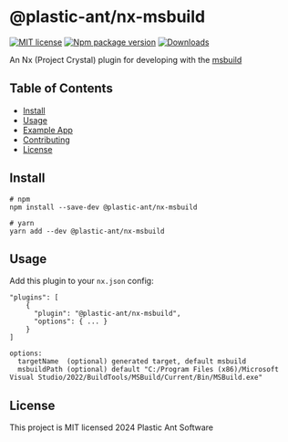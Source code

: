 # @plastic-ant/nx-msbuild

[![MIT license](https://img.shields.io/badge/License-MIT-blue.svg)](https://lbesson.mit-license.org/)
[![Npm package version](https://badgen.net/npm/v/@plastic-ant/nx-msbuild)](https://npmjs.com/package/@plastic-ant/nx-msbuild)
[![Downloads](https://img.shields.io/npm/dm/@plastic-ant/nx-msbuild.svg)](https://npmjs.com/package/@plastic-ant/nx-msbuild)

An Nx (Project Crystal) plugin for developing with the [msbuild](https://learn.microsoft.com/en-us/visualstudio/msbuild/msbuild?view=vs-2022)

## Table of Contents

- [Install](#install)
- [Usage](#usage)
- [Example App](https://github.com/plastic-ant/packages/tree/main/examples/nx-msbuild-app)
- [Contributing](#contributing)
- [License](#license)

## Install

```shell
# npm
npm install --save-dev @plastic-ant/nx-msbuild

# yarn
yarn add --dev @plastic-ant/nx-msbuild
```

## Usage

Add this plugin to your `nx.json` config:

```
"plugins": [
    {
      "plugin": "@plastic-ant/nx-msbuild",
      "options": { ... }
    }
]
```

```
options:
  targetName  (optional) generated target, default msbuild
  msbuildPath (optional) default "C:/Program Files (x86)/Microsoft Visual Studio/2022/BuildTools/MSBuild/Current/Bin/MSBuild.exe"
```

## License

This project is MIT licensed 2024 Plastic Ant Software
